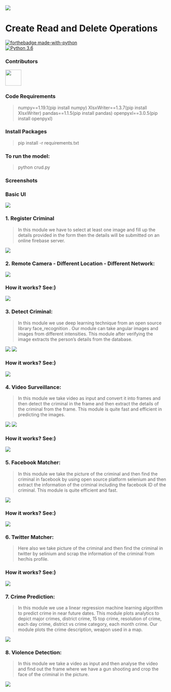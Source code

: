 <img src="https://www.spirit-of-metal.com/les%20goupes/C/Crud/pics/781097_logo.jpg">

# Create Read and Delete Operations

[![forthebadge made-with-python](http://ForTheBadge.com/images/badges/made-with-python.svg)](https://www.python.org/)                 
[![Python 3.6](https://img.shields.io/badge/python-3.6-blue.svg)](https://www.python.org/downloads/release/python-360/)   

### Contributors
<a href="https://github.com/argho28"><img src="https://avatars3.githubusercontent.com/u/54744863?s=400&v=4" height="50px" width="50px" alt=""/></a>



### Code Requirements
>numpy==1.19.1(pip install numpy)
>XlsxWriter==1.3.7(pip install XlsxWriter)
>pandas==1.1.5(pip install pandas)
>openpyxl==3.0.5(pip install openpyxl)
### Install Packages
> pip install -r requirements.txt

### To run the model:
> python crud.py

### Screenshots

### Basic UI
<img src="https://github.com/argho28/RK308_SmartCreators/blob/master/basicUI.jpeg">

### 1. Register Criminal
> In this module we have to select at least one image and fill up the details provided in the form then the details will be submitted on an online firebase server.
<img src="https://github.com/argho28/RK308_SmartCreators/blob/master/registerCriminal.jpeg">

### 2. Remote Camera - Different Location - Different Network:
<img src="https://github.com/argho28/RK308_SmartCreators/blob/master/live%20camera%20location.jpg">

### How it works? See:)
<img src="https://github.com/argho28/RK308_SmartCreators/blob/master/remoteCamera.gif">

### 3. Detect Criminal:
> In this module we use deep learning technique from an open source library face_recognition . Our module can take angular images and images from different intensities. This module after verifying the image extracts the person’s details from the database.
<img src="https://github.com/argho28/RK308_SmartCreators/blob/master/detectCriminal.jpeg">
<img src="https://github.com/argho28/RK308_SmartCreators/blob/master/faceMask.jpeg">

### How it works? See:)
<img src="https://github.com/argho28/RK308_SmartCreators/blob/master/detectCriminal.gif">

### 4. Video Surveillance:
> In this module we take video as input and convert it into frames and then detect the criminal in the frame and then extract the details of the criminal from the frame. This module is quite fast and efficient in predicting the images.
<img src="https://github.com/argho28/RK308_SmartCreators/blob/master/videoSurveilance.jpeg">
<img src="https://github.com/argho28/RK308_SmartCreators/blob/master/faceMask.gif">

### How it works? See:)
<img src="https://github.com/argho28/RK308_SmartCreators/blob/master/videoSurveilance.gif">

### 5. Facebook Matcher:
> In this module we take the picture of the criminal and then find the criminal in facebook by using open source platform selenium and then extract the information of the criminal including the facebook ID of the criminal. This module is quite efficient and fast.
<img src="https://github.com/argho28/RK308_SmartCreators/blob/master/detectCriminal2.jpeg">

### How it works? See:)
<img src="https://github.com/argho28/RK308_SmartCreators/blob/master/facebookMatch.gif">

### 6. Twitter Matcher:
> Here also we take picture of the criminal and then find the criminal in twitter by selinium and scrap the information of the criminal from her/his profile.

### How it works? See:)
<img src="https://github.com/argho28/RK308_SmartCreators/blob/master/twitterMatch.gif">

### 7.	Crime Prediction:
> In this module we use a linear regression machine learning algorithm to predict crime in near future dates. This module plots analytics to depict major crimes, district crime, 15 top crime, resolution of crime, each day crime, district vs crime category, each month crime. Our module plots the crime description, weapon used in a map.
<img src="https://github.com/argho28/RK308_SmartCreators/blob/master/crimeDetection.jpeg">

### 8. Violence Detection: 
> In this module we take a video as input and then analyse the video and find out the frame where we have a gun shooting and crop the face of the criminal in the picture.
<img src="https://github.com/argho28/RK308_SmartCreators/blob/master/violenceDetection.jpeg">
